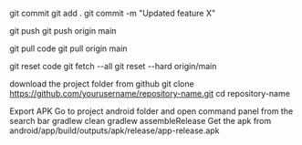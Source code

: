 git commit
git add .
git commit -m "Updated feature X"


git push 
git push origin main


git pull code
git pull origin main


git reset code
git fetch --all
git reset --hard origin/main


download the project folder from github
git clone https://github.com/yourusername/repository-name.git
cd repository-name


Export APK
Go to project android folder and open command panel from the search bar
gradlew clean
gradlew assembleRelease
Get the apk from android/app/build/outputs/apk/release/app-release.apk







